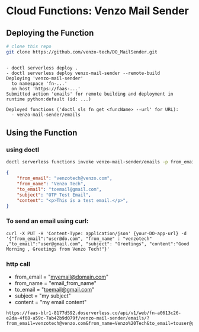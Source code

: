# Cloud Functions: Venzo Mail Sender


## Deploying the Function

```bash
# clone this repo
git clone https://github.com/venzo-tech/DO_MailSender.git
```

```

- doctl serverless deploy .
- doctl serverless deploy venzo-mail-sender --remote-build
Deploying 'venzo-mail-sender'
  to namespace 'fn-...'
  on host 'https://faas-...'
Submitted action 'emails' for remote building and deployment in runtime python:default (id: ...)

Deployed functions ('doctl sls fn get <funcName> --url' for URL):
  - venzo-mail-sender/emails
```

## Using the Function


### using doctl
```bash
doctl serverless functions invoke venzo-mail-sender/emails -p from_email:user@do.com from_name: venzo-tech to_email:user@gmail.com subject:Greetings content:Good Morning , Greetings from Venzo Tech!.
```
```json
{
    "from_email": "venzotech@venzo.com",
    "from_name": "Venzo Tech",
    "to_email": "toemail@gmail.com",
    "subject": "OTP Test Email",
    "content": "<p>This is a test email.</p>",
}
```

### To send an email using curl:
```
curl -X PUT -H 'Content-Type: application/json' {your-DO-app-url} -d '{"from_email":"user@do.com", "from_name" : "venzotech" ,"to_email":"user@gmail.com", "subject": "Greetings", "content":"Good Morning , Greetings from Venzo Tech!"}' 
```


### http call


- from_email = "myemail@domain.com"
- from_name = "email_from_name"
- to_email  = "toemail@gmail.com"
- subject = "my subject"
- content = "my email content"
```
https://faas-blr1-8177d592.doserverless.co/api/v1/web/fn-a0613c26-e2da-4f68-a59c-7ab42b9d079f/venzo-mail-sender/emails/?from_email=venzotech@venzo.com&from_name=Venzo%20Tech&to_email=touser@gmail.com&subject=OTP%20Test%20Email&content=%3Cp%3EThis%20is%20a%20test%20email.%3C/p%3E

```
